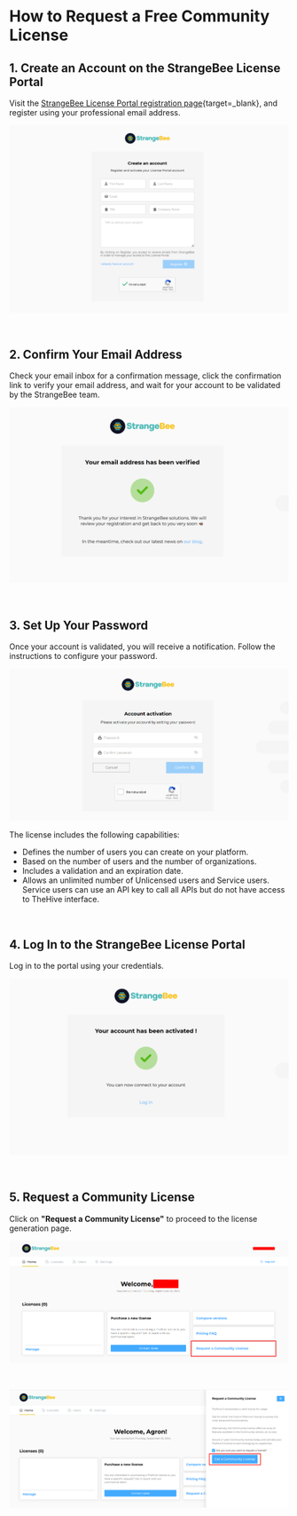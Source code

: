 # How to Request a Free Community License

## 1. Create an Account on the StrangeBee License Portal

Visit the [StrangeBee License Portal registration page](https://portal.apps.strangebee.com/account/register){target=_blank}, and register using your professional email address.

![](../images/installation/license1.png)

&nbsp;

## 2. Confirm Your Email Address

Check your email inbox for a confirmation message, click the confirmation link to verify your email address, and wait for your account to be validated by the StrangeBee team.

![](../images/installation/license3.png)

&nbsp;

## 3. Set Up Your Password

Once your account is validated, you will receive a notification. Follow the instructions to configure your password.


![](../images/installation/license5.png)

The license includes the following capabilities:

- Defines the number of users you can create on your platform.
- Based on the number of users and the number of organizations.
- Includes a validation and an expiration date.
- Allows an unlimited number of Unlicensed users and Service users. Service users can use an API key to call all APIs but do not have access to TheHive interface.

&nbsp;

## 4. Log In to the StrangeBee License Portal

Log in to the portal using your credentials.

![](../images/installation/license6.png)

&nbsp;

## 5. Request a Community License

Click on **"Request a Community License"** to proceed to the license generation page.

![](../images/installation/license7.png)

&nbsp;

![](../images/installation/license8.png)

&nbsp;
